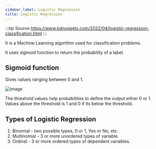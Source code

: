 ```yaml
---
sidebar_label: Logistic Regression
title: Logistic Regression
---
```


:::tip Source
https://www.kdnuggets.com/2022/04/logistic-regression-classification.html
:::

It is a Machine Learning algorithm used for classification problems.

It uses sigmoid function to return the probability of a label.

## Sigmoid function

Gives values ranging between 0 and 1.

![image](https://upload.wikimedia.org/wikipedia/commons/thumb/8/88/Logistic-curve.svg/640px-Logistic-curve.svg.png)

The threshold values help probabilities to define the output either 0 or 1. Values above the threshold is 1 and 0 if its below the threshold.

## Types of Logistic Regression
1. Binomial - two possible types, 0 or 1, Yes or No, etc.
2. Multinomial - 3 or more unordered types of variable.
3. Ordinal - 3 or more ordered types of dependent variables.

